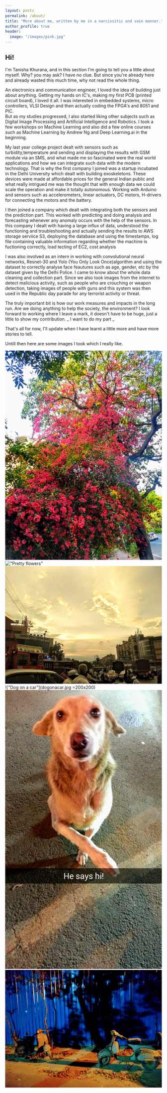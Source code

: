 ```yaml
---
layout: posts
permalink: /about/
title: "More about me, written by me in a narcissitic and vain manner."
author_profile: true
header:
  image: "/images/pink.jpg"
---
```


## Hi!
I'm Tanisha Khurana, and in this section I'm going to tell you a little about myself. Why? you may ask? I have no clue. But since you're already here and already wasted this much time, why not read the whole thing.

An electronics and communication engineer, I loved the idea of building just about anything. Getting my hands on IC's, making my first PCB (printed circuit board), I loved it all. I was interested in embedded systems, micro controllers, VLSI Design and then actually coding the FPGA's and 8051 and PIC.  
But as my studies progressed, I also started liking other subjects such as Digital Image Processing and Artificial Intelligence and Robotics.
I took a few workshops on Machine Learning and also did a few online courses such as Machine Learning by Andrew Ng and Deep Learning.ai in the beginning. 

My last year college project dealt with sensors such as turbidity,temperature and sending and displaying the results with GSM module via an SMS, and what made me so fascinated were the real world applications and how we can integrate such data with the modern technology. That is why the first company I joined was a startup incubated in the Delhi University which dealt with building exoskeletons. These devices were made at affordable prices for the general Indian public and what really intrigued me was the thought that with enough data we could scale the operation and make it totally autonomous.
Working with Arduino and sensors such as accelerometers, linear actuators, DC motors, H-drivers for connecting the motors and the battery.

I then joined a company which dealt with integrating both the sensors and the prediction part. This worked with predicting and doing analysis and forecasting whenever any anomaly occurs with the help of the sensors. 
In this company I dealt with having a large influx of data, understood the functioning and troubleshooting and actually sending the results to AWS storage serviice S3, deploying the database and using the timestamps, log file containing valuable information regarding whether the machine is fuctioning correctly, load tecting of EC2, cost analysis

I was also involved as an intern in working with convolutional neural networks, Resnet-30 and Yolo (You Only Look Once)algorithm and using the dataset to correctly analyse face feautures such as age, gender, etc by the dataset given by the Delhi Police. 
I came to know about the whole data cleaning and collection part. Since we also took images from the internet to detect malicious activity, such as people who are crouching or weapon detection, taking images of people with guns and this system was then used in the Republic day parade for any terrorist activity or threat.

The truly important bit is how our work measures and impacts in the long run. Are we doing anything to help the society, the environment? I look  forward to working where I leave a mark, it doesn't have to be huge, just a little to show my contribution. _ I want to do my part _

That's all for now, I'll update when I have learnt a little more and have more stories to tell. 

Untill then here are some images I took which I really like. 

!["Pretty flowers"](flowers.jpg)
!["Pretty flowers"](pinktree.jpg)
!["sky yellow"](skyyellow.jpg)
!["Dog on a car"](dogonacar.jpg =200x200)
!["Dog"](doghi.jpg)
!["scooter"](scooter.jpg)

    

 
